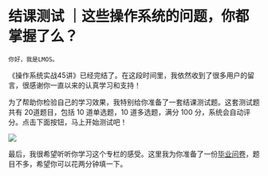 # 结课测试 ｜这些操作系统的问题，你都掌握了么？

    你好，我是LMOS。

《操作系统实战45讲》已经完结了。在这段时间里，我依然收到了很多用户的留言，很感谢你一直以来的认真学习和支持！

为了帮助你检验自己的学习效果，我特别给你准备了一套结课测试题。这套测试题共有 20道题目，包括 10 道单选题，10 道多选题，满分 100 分，系统会自动评分。点击下面按钮，马上开始测试吧！

[![](https://static001.geekbang.org/resource/image/28/a4/28d1be62669b4f3cc01c36466bf811a4.png?wh=1142*201)](http://time.geekbang.org/quiz/intro?act_id=871&exam_id=2491)

最后，我很希望听听你学习这个专栏的感受。这里我为你准备了一份[毕业问卷]((https://jinshuju.net/f/sR6ivf))，题目不多，希望你可以花两分钟填一下。
    